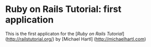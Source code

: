 # Ruby on Rails Tutorial: first application

This is the first applicaton for the 
[*Ruby on Rails Tutorial*] (http://railstutorial.org/) by
[Michael Hartl] (http://michaelhartl.com)

